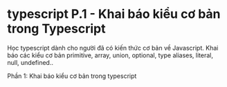 # typescript P.1 - Khai báo kiểu cơ bản trong Typescript

Học typescript dành cho người đã có kiến thức cơ bản về Javascript.
Khai báo các kiểu cơ bản primitive, array, union, optional, type aliases, literal, null, undefined..

Phần 1: Khai báo kiểu cơ bản trong typescript